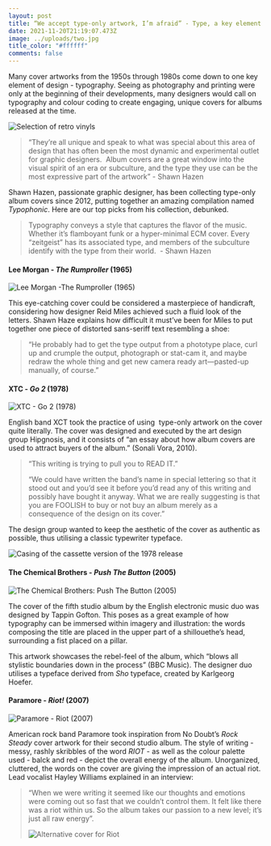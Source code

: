 ```yaml
---
layout: post
title: “We accept type-only artwork, I’m afraid” - Type, a key element of design
date: 2021-11-20T21:19:07.473Z
image: ../uploads/two.jpg
title_color: "#ffffff"
comments: false
---
```

Many cover artworks from the 1950s through 1980s come down to one key element of design - typography. Seeing as photography and printing were only at the beginning of their developments, many designers would call on typography and colour coding to create engaging, unique covers for albums released at the time. 

![Selection of retro vinyls ](../uploads/mick-haupt-xradf77uxoq-unsplash.jpg "Selection of retro vinyls ")

> “They’re all unique and speak to what was special about this area of design that has often been the most dynamic and experimental outlet for graphic designers.  Album covers are a great window into the visual spirit of an era or subculture, and the type they use can be the most expressive part of the artwork” - Shawn Hazen 

Shawn Hazen, passionate graphic designer, has been collecting type-only album covers since 2012, putting together an amazing compilation named *Typophonic*. Here are our top picks from his collection, debunked. 

> Typography conveys a style that captures the flavor of the music. Whether it’s flamboyant funk or a hyper-minimal ECM cover. Every “zeitgeist” has its associated type, and members of the subculture identify with the type from their world.  - Shawn Hazen 

#### Lee Morgan - *The Rumproller* (1965)

![Lee Morgan -The Rumproller (1965)](../uploads/r-4005477-1352052113-9596.jpeg.jpg "Lee Morgan - The Rumproller (1965)")

This eye-catching cover could be considered a masterpiece of handicraft, considering how designer Reid Miles achieved such a fluid look of the letters. Shawn Haze explains how difficult it must’ve been for Miles to put together one piece of distorted sans-seriff text resembling a shoe: 

> “He probably had to get the type output from a phototype place, curl up and crumple the output, photograph or stat-cam it, and maybe redraw the whole thing and get new camera ready art—pasted-up manually, of course.” 

#### XTC - *Go 2* (1978)

![XTC - Go 2 (1978)](../uploads/6782396192_6c887f37fa_b.jpg "XTC - Go 2 (1978)")

English band XCT took the practice of using  type-only artwork on the cover quite literally. The cover was designed and executed by the art design group Hipgnosis, and it consists of “an essay about how album covers are used to attract buyers of the album.” (Sonali Vora, 2010). 

> “This writing is trying to pull you to READ IT.” 
>
> “We could have written the band’s name in special lettering so that it stood out and you’d see it before you’d read any of this writing and possibly have bought it anyway. What we are really suggesting is that you are FOOLISH to buy or not buy an album merely as a consequence of the design on its cover.” 

The design group wanted to keep the aesthetic of the cover as authentic as possible, thus utilising a classic typewriter typeface. 

![Casing of the cassette version of the 1978 release](../uploads/two.jpg "Casing of the cassette version of the 1978 release")

#### The Chemical Brothers - *Push The Button* (2005)

![The Chemical Brothers: Push The Button (2005)](../uploads/sharedimage-66501.jpg "The Chemical Brothers: Push The Button (2005)")

The cover of the fifth studio album by the English electronic music duo was designed by Tappin Gofton. This poses as a great example of how typography can be immersed within imagery and illustration: the words composing the title are placed in the upper part of a shillouethe’s head, surrounding a fist placed on a pillar. 

This artwork showcases the rebel-feel of the album, which “blows all stylistic boundaries down in the process” (BBC Music). The designer duo utilises a typeface derived from *Sho* typeface, created by Karlgeorg Hoefer. 

#### Paramore - *Riot!* (2007)

![Paramore - Riot (2007)](../uploads/91b6aywjwjl._sl1425_.jpg "Paramore - Riot (2007)")

American rock band Paramore took inspiration from No Doubt’s *Rock Steady* cover artwork for their second studio album. The style of writing - messy, rashly skribbles of the word *RIOT* - as well as the colour palette used - balck and red - depict the overall energy of the album. Unorganized, cluttered, the words on the cover are giving the impression of an actual riot. Lead vocalist Hayley Williams explained in an interview: 

> “When we were writing it seemed like our thoughts and emotions were coming out so fast that we couldn’t control them. It felt like there was a riot within us. So the album takes our passion to a new level; it’s just all raw energy”.
>
> ![Alternative cover for Riot ](../uploads/maxresdefault.jpg "Alternative cover for Riot ")